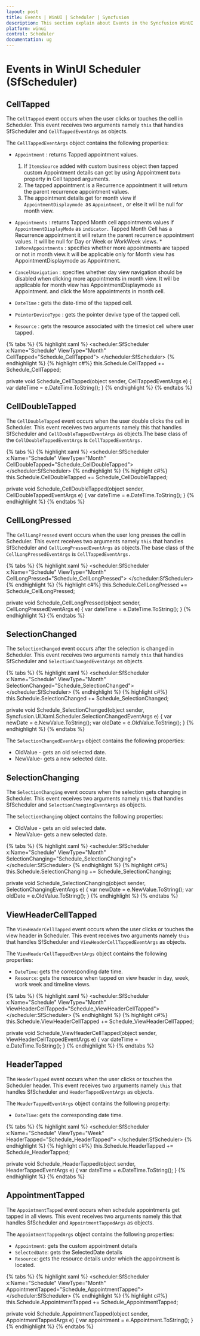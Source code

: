 ```yaml
---
layout: post
title: Events | WinUI | Scheduler | Syncfusion
description: This section explain about Events in the Syncfusion WinUI Scheduler (SfScheduler) control and more details. 
platform: winui
control: Scheduler
documentation: ug
---
```


# Events in WinUI Scheduler (SfScheduler)

## CellTapped

The `CellTapped` event occurs when the user clicks or touches the cell in Scheduler. This event receives two arguments namely `this` that handles SfScheduler and `CellTappedEventArgs` as objects.

The `CellTappedEventArgs` object contains the following properties:

* `Appointment` : returns Tapped appointment values.

    1. If `ItemsSource` added with custom business object then tapped custom Appointment details can get by using Appointment `Data` property in Cell tapped arguments.
    2. The tapped appointment is a Recurrence appointment it will return the parent recurrence appointment values.
    3. The appointment details get for month view if `AppointmentDisplaymode `as `Appointment,` or else it will be null for month view.

* `Appointments` : returns Tapped Month cell appointments values if `AppointmentDisplayMode` as `indicator.` Tapped Month Cell has a Recurrence appointment it will return the parent recurrence appointment values. It will be null for Day or Week or WorkWeek views.   * `IsMoreAppointments` : specifies whether more appointments are tapped or not in month view.It will be applicable only for Month view has AppointmentDisplaymode as Appointment. 
* `CancelNavigation` : specifies whether day view navigation should be disabled when clicking more appointments in month view. It will be applicable for month view has AppointmentDisplaymode as Appointment. and click the More appointments in month cell.
* `DateTime` : gets the date-time of the tapped cell.
* `PointerDeviceType` : gets the pointer devive type of the tapped cell.
* `Resource` : gets the resource associated with the timeslot cell where user tapped.

{% tabs %}
{% highlight xaml %}
<scheduler:SfScheduler x:Name="Schedule"
                       ViewType="Month"
                       CellTapped="Schedule_CellTapped">
</scheduler:SfScheduler>
{% endhighlight %}
{% highlight c#%}
this.Schedule.CellTapped += Schedule_CellTapped;

private void Schedule_CellTapped(object sender, CellTappedEventArgs e)
{
    var dateTime = e.DateTime.ToString();
}
{% endhighlight %}
{% endtabs %}

## CellDoubleTapped

The `CellDoubleTapped` event occurs when the user double clicks the cell in Scheduler. This event receives two arguments namely this that handles SfScheduler and `CellDoubleTappedEventArgs` as objects.The base class of the `CellDoubleTappedEventArgs` is `CellTappedEventArgs.`

{% tabs %}
{% highlight xaml %}
<scheduler:SfScheduler x:Name="Schedule"
                       ViewType="Month"
                       CellDoubleTapped="Schedule_CellDoubleTapped">
</scheduler:SfScheduler>
{% endhighlight %}
{% highlight c#%}
this.Schedule.CellDoubleTapped += Schedule_CellDoubleTapped;

private void Schedule_CellDoubleTapped(object sender, CellDoubleTappedEventArgs e)
{
    var dateTime = e.DateTime.ToString();
}
{% endhighlight %}
{% endtabs %}

## CellLongPressed

The `CellLongPressed` event occurs when the user long presses the cell in Scheduler. This event receives two arguments namely `this` that handles SfScheduler and `CellLongPressedEventArgs` as objects.The base class of the `CellLongPressedEventArgs` is `CellTappedEventArgs.`

{% tabs %}
{% highlight xaml %}
<scheduler:SfScheduler x:Name="Schedule"
                       ViewType="Month"
                       CellLongPressed="Schedule_CellLongPressed">
</scheduler:SfScheduler>
{% endhighlight %}
{% highlight c#%}
this.Schedule.CellLongPressed += Schedule_CellLongPressed;

private void Schedule_CellLongPressed(object sender, CellLongPressedEventArgs e)
{
    var dateTime = e.DateTime.ToString();
}
{% endhighlight %}
{% endtabs %}

## SelectionChanged

The `SelectionChanged` event occurs after the selection is changed in Scheduler. This event receives two arguments namely `this` that handles SfScheduler and `SelectionChangedEventArgs` as objects.

{% tabs %}
{% highlight xaml %}
<scheduler:SfScheduler x:Name="Schedule"
                       ViewType="Month"
                       SelectionChanged="Schedule_SelectionChanged">
</scheduler:SfScheduler>
{% endhighlight %}
{% highlight c#%}
this.Schedule.SelectionChanged += Schedule_SelectionChanged;

private void Schedule_SelectionChanged(object sender, Syncfusion.UI.Xaml.Scheduler.SelectionChangedEventArgs e)
{
    var newDate = e.NewValue.ToString();
    var oldDate = e.OldValue.ToString();
}
{% endhighlight %}
{% endtabs %}

The `SelectionChangedEventArgs` object contains the following properties:

* OldValue - gets an old selected date.
* NewValue- gets a new selected date.

## SelectionChanging

The `SelectionChanging` event occurs when the selection gets changing in Scheduler. This event receives two arguments namely `this` that handles SfScheduler and `SelectionChangingEventArgs` as objects.

The `SelectionChanging` object contains the following properties:

* OldValue - gets an old selected date.
* NewValue- gets a new selected date.

{% tabs %}
{% highlight xaml %}
<scheduler:SfScheduler x:Name="Schedule"
                       ViewType="Month"
                       SelectionChanging="Schedule_SelectionChanging">
</scheduler:SfScheduler>
{% endhighlight %}
{% highlight c#%}
this.Schedule.SelectionChanging += Schedule_SelectionChanging;

private void Schedule_SelectionChanging(object sender, SelectionChangingEventArgs e)
{
    var newDate = e.NewValue.ToString();
    var oldDate = e.OldValue.ToString();
}
{% endhighlight %}
{% endtabs %}

## ViewHeaderCellTapped

The `ViewHeaderCellTapped` event occurs when the user clicks or touches the view header in Scheduler. This event receives two arguments namely `this` that handles SfScheduler and `ViewHeaderCellTappedEventArgs` as objects.

The `ViewHeaderCellTappedEventArgs` object contains the following properties:

* `DateTime`: gets the corresponding date time.
* `Resource`: gets the resource when tapped on view header in day, week, work week and timeline views.

{% tabs %}
{% highlight xaml %}
<scheduler:SfScheduler x:Name="Schedule"
                       ViewType="Month"
                       ViewHeaderCellTapped="Schedule_ViewHeaderCellTapped">
</scheduler:SfScheduler>
{% endhighlight %}
{% highlight c#%}
this.Schedule.ViewHeaderCellTapped += Schedule_ViewHeaderCellTapped;

private void Schedule_ViewHeaderCellTapped(object sender, ViewHeaderCellTappedEventArgs e)
{
    var dateTime = e.DateTime.ToString();
}
{% endhighlight %}
{% endtabs %}

## HeaderTapped

The `HeaderTapped` event occurs when the user clicks or touches the Scheduler header. This event receives two arguments namely `this` that handles SfScheduler and `HeaderTappedEventArgs` as objects.

The `HeaderTappedEventArgs` object contains the following property:

* `DateTime`: gets the corresponding date time.

{% tabs %}
{% highlight xaml %}
<scheduler:SfScheduler x:Name="Schedule"
                       ViewType="Week"
                       HeaderTapped="Schedule_HeaderTapped">
</scheduler:SfScheduler>
{% endhighlight %}
{% highlight c#%}
this.Schedule.HeaderTapped += Schedule_HeaderTapped;

private void Schedule_HeaderTapped(object sender, HeaderTappedEventArgs e)
{
    var dateTime = e.DateTime.ToString();
}
{% endhighlight %}
{% endtabs %}

## AppointmentTapped

The `AppointmentTapped` event occurs when schedule appointments get tapped in all views. This event receives two arguments namely this that handles SfScheduler and `AppointmentTappedArgs` as objects.

The `AppointmentTappedArgs` object contains the following properties:

* `Appointment`: gets the custom appointment details
* `SelectedDate`: gets the SelectedDate details
* `Resource`: gets the resource details under which the appointment is located.

{% tabs %}
{% highlight xaml %}
<scheduler:SfScheduler x:Name="Schedule" 
                       ViewType="Month"
                       AppointmentTapped="Schedule_AppointmentTapped">
</scheduler:SfScheduler>
{% endhighlight %}
{% highlight c#%}
this.Schedule.AppointmentTapped += Schedule_AppointmentTapped;

private void Schedule_AppointmentTapped(object sender, AppointmentTappedArgs e)
{
    var appointment = e.Appointment.ToString();
}
{% endhighlight %}
{% endtabs %}